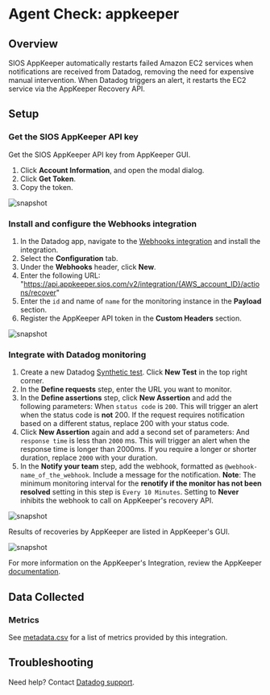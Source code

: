 # Agent Check: appkeeper

## Overview

SIOS AppKeeper automatically restarts failed Amazon EC2 services when notifications are received from Datadog, removing the need for expensive manual intervention. When Datadog triggers an alert, it restarts the EC2 service via the AppKeeper Recovery API.

## Setup

### Get the SIOS AppKeeper API key

Get the SIOS AppKeeper API key from AppKeeper GUI.

1. Click **Account Information**, and open the modal dialog.
2. Click **Get Token**.
3. Copy the token.

![snapshot][1]

### Install and configure the Webhooks integration

1. In the Datadog app, navigate to the [Webhooks integration][2] and install the integration.
2. Select the **Configuration** tab.
3. Under the **Webhooks** header, click **New**.
4. Enter the following URL: "https://api.appkeeper.sios.com/v2/integration/{AWS_account_ID}/actions/recover"
5. Enter the `id` and name of `name` for the monitoring instance in the **Payload** section.
3. Register the AppKeeper API token in the **Custom Headers** section.

![snapshot][3]

### Integrate with Datadog monitoring

1. Create a new Datadog [Synthetic test][4]. Click **New Test** in the top right corner.
2. In the **Define requests** step, enter the URL you want to monitor.
3. In the **Define assertions** step, click **New Assertion** and add the following parameters: When `status code` is `200`. This will trigger an alert when the status code is **not** 200. If the request requires notification based on a different status, replace 200 with your status code.
4. Click **New Assertion** again and add a second set of parameters: And `response time` is less than `2000` ms. This will trigger an alert when the response time is longer than 2000ms. If you require a longer or shorter duration, replace `2000` with your duration.
5. In the **Notify your team** step, add the webhook, formatted as `@webhook-name_of_the_webhook`. Include a message for the notification. **Note**: The minimum monitoring interval for the **renotify if the monitor has not been resolved** setting in this step is `Every 10 Minutes`. Setting to **Never** inhibits the webhook to call on AppKeeper's recovery API.

![snapshot][5]

Results of recoveries by AppKeeper are listed in AppKeeper's GUI.

![snapshot][6]

For more information on the AppKeeper's Integration, review the AppKeeper [documentation][7].

## Data Collected

### Metrics

See [metadata.csv][8] for a list of metrics provided by this integration.

## Troubleshooting

Need help? Contact [Datadog support][9].

[1]: https://raw.githubusercontent.com/DataDog/integrations-extras/master/appkeeper/images/get_token.jpg
[2]: https://app.datadoghq.com/account/settings#integrations/webhooks
[3]: https://raw.githubusercontent.com/DataDog/integrations-extras/master/appkeeper/images/payload_header.jpg
[4]: https://app.datadoghq.com/synthetics/list
[5]: https://raw.githubusercontent.com/DataDog/integrations-extras/master/appkeeper/images/synthetic_test_params.png
[6]: https://raw.githubusercontent.com/DataDog/integrations-extras/master/appkeeper/images/history.jpg
[7]: https://sioscoati.zendesk.com/hc/en-us/articles/900000978443-Integration
[8]: https://github.com/DataDog/integrations-extras/blob/master/appkeeper/metadata.csv
[9]: https://docs.datadoghq.com/help/
